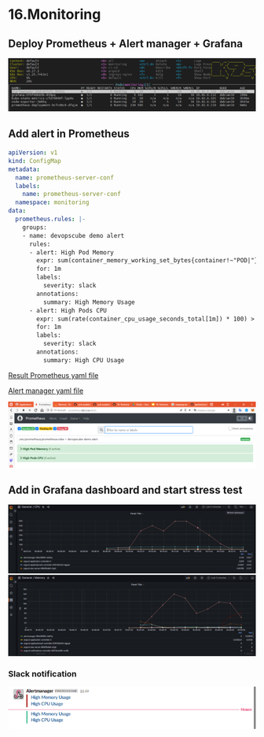 # 16.Monitoring

## Deploy Prometheus + Alert manager + Grafana

![deploy.png](deploy.png)

## Add alert in Prometheus

```yaml
apiVersion: v1
kind: ConfigMap
metadata:
  name: prometheus-server-conf
  labels:
    name: prometheus-server-conf
  namespace: monitoring
data:
  prometheus.rules: |-
    groups:
    - name: devopscube demo alert
      rules:
      - alert: High Pod Memory
        expr: sum(container_memory_working_set_bytes{container!~"POD|"} / 1024/1024) > 6000
        for: 1m
        labels:
          severity: slack
        annotations:
          summary: High Memory Usage
      - alert: High Pods CPU
        expr: sum(rate(container_cpu_usage_seconds_total[1m]) * 100) > 2000
        for: 1m
        labels:
          severity: slack
        annotations:
          summary: High CPU Usage
```

[Result Prometheus yaml file](prometheus.yaml)

[Alert manager yaml file](alertmanager.yaml)

![prometheus.png](prometheus.png)

## Add in Grafana dashboard and start stress test

![stressCPUdash.png](stressCPUdash.png)
![Memory.png](Memory.png)

### Slack notification

![slack.png](slack.png)
